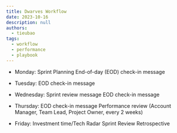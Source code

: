 ```yaml
---
title: Dwarves Workflow
date: 2023-10-16
description: null
authors:
  - tieubao
tags:
  - workflow
  - performance
  - playbook
---
```

* Monday:
Sprint Planning
End-of-day (EOD) check-in message

* Tuesday:
EOD check-in message

* Wednesday:
Sprint review message
EOD check-in message

* Thursday:
EOD check-in message
Performance review (Account Manager, Team Lead, Project Owner, every 2 weeks)

* Friday:
Investment time/Tech Radar
Sprint Review
Retrospective